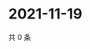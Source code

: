# 2021-11-19

共 0 条

<!-- BEGIN WEIBO -->
<!-- 最后更新时间 Fri Nov 19 2021 04:00:41 GMT+0800 (China Standard Time) -->

<!-- END WEIBO -->
